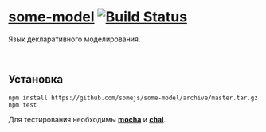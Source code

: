 # [some-model](http://somejs.org/model) [![Build Status](https://secure.travis-ci.org/somejs/some-model.png)](http://travis-ci.org/somejs/some-model)

Язык декларативного моделирования.

 
## Установка
```
npm install https://github.com/somejs/some-model/archive/master.tar.gz
npm test
```
Для тестирования необходимы **[mocha]()** и **[chai]()**.
